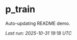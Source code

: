 # p_train

Auto-updating README demo.

<!--START_SECTION:status-->
_Last run: 2025-10-31 19:18 UTC_
<!--END_SECTION:status-->















































































































































































































































































































































































































































































































































































































































































































































































































































































































































































































































































































































































































































































































































































































































































































































































































